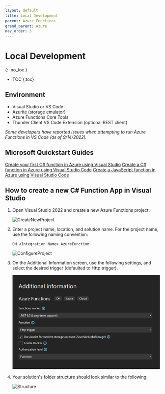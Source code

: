 ```yaml
---
layout: default
title: Local Development
parent: Azure Functions
grand_parent: Azure
nav_order: 3
---
```


# Local Development
{: .no_toc }

- TOC
{:toc}

## Environment

- Visual Studio or VS Code
- Azurite (storage emulator)
- Azure Functions Core Tools
- Thunder Client VS Code Extension (optional REST client)

*Some developers have reported issues when attempting to run 
Azure Functions in VS Code (as of 9/14/2022).*

## Microsoft Quickstart Guides

[Create your first C# function in Azure using Visual Studio](https://docs.microsoft.com/en-us/azure/azure-functions/functions-create-your-first-function-visual-studio?tabs=in-process)
[Create a C# function in Azure using Visual Studio Code](https://docs.microsoft.com/en-us/azure/azure-functions/create-first-function-vs-code-csharp?tabs=in-process)
[Create a JavaScript function in Azure using Visual Studio Code](https://docs.microsoft.com/en-us/azure/azure-functions/create-first-function-vs-code-node)

## How to create a new C# Function App in Visual Studio

1. Open Visual Studio 2022 and create a new Azure Functions project.

    ![CreateNewProject](/docs-test/assets/images/function-create-new-project.png)

2. Enter a project name, location, and solution name. For the project name, 
use the following naming convention:

    ```
    DH.<Integration Name>.AzureFunction
    ```

    ![ConfigureProject](/docs-test/assets/images/function-configure-project.png)

3. On the Additional Information screen, use the following settings, and 
select the desired trigger (defaulted to Http trigger).

    ![AdditionalInformation](/assets/images/function-additional-info.png)

4. Your solution's folder structure should look similar to the following.

    ![Structure](/docs-test/assets/images/function-structure.png)

